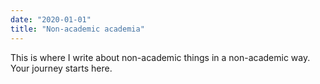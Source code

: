 ```yaml
---
date: "2020-01-01"
title: "Non-academic academia"
---
```


This is where I write about non-academic things in a non-academic way. Your journey starts here.